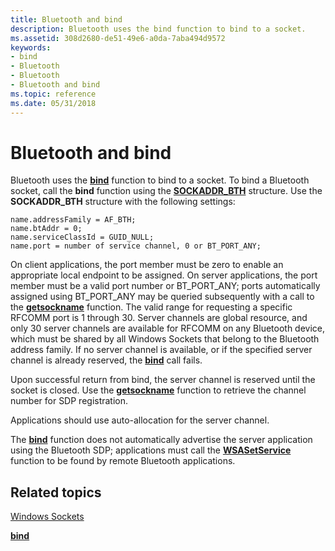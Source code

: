 ```yaml
---
title: Bluetooth and bind
description: Bluetooth uses the bind function to bind to a socket.
ms.assetid: 308d2680-de51-49e6-a0da-7aba494d9572
keywords:
- bind
- Bluetooth
- Bluetooth
- Bluetooth and bind
ms.topic: reference
ms.date: 05/31/2018
---
```


# Bluetooth and bind

Bluetooth uses the [**bind**](/windows/desktop/api/winsock/nf-winsock-bind) function to bind to a socket. To bind a Bluetooth socket, call the **bind** function using the [**SOCKADDR\_BTH**](/windows/desktop/api/Ws2bth/ns-ws2bth-sockaddr_bth) structure. Use the **SOCKADDR\_BTH** structure with the following settings:

``` syntax
name.addressFamily = AF_BTH;
name.btAddr = 0;
name.serviceClassId = GUID_NULL;
name.port = number of service channel, 0 or BT_PORT_ANY;
```

On client applications, the port member must be zero to enable an appropriate local endpoint to be assigned. On server applications, the port member must be a valid port number or BT\_PORT\_ANY; ports automatically assigned using BT\_PORT\_ANY may be queried subsequently with a call to the [**getsockname**](bluetooth-and-getsockname.md) function. The valid range for requesting a specific RFCOMM port is 1 through 30. Server channels are global resource, and only 30 server channels are available for RFCOMM on any Bluetooth device, which must be shared by all Windows Sockets that belong to the Bluetooth address family. If no server channel is available, or if the specified server channel is already reserved, the [**bind**](/windows/desktop/api/winsock/nf-winsock-bind) call fails.

Upon successful return from bind, the server channel is reserved until the socket is closed. Use the [**getsockname**](bluetooth-and-getsockname.md) function to retrieve the channel number for SDP registration.

Applications should use auto-allocation for the server channel.

The [**bind**](/windows/desktop/api/winsock/nf-winsock-bind) function does not automatically advertise the server application using the Bluetooth SDP; applications must call the [**WSASetService**](/windows/desktop/api/winsock2/nf-winsock2-wsasetservicea) function to be found by remote Bluetooth applications.

## Related topics

<dl> <dt>

[Windows Sockets](/windows/desktop/WinSock/windows-sockets-start-page-2)
</dt> <dt>

[**bind**](/windows/desktop/api/winsock/nf-winsock-bind)
</dt> </dl>

 

 
